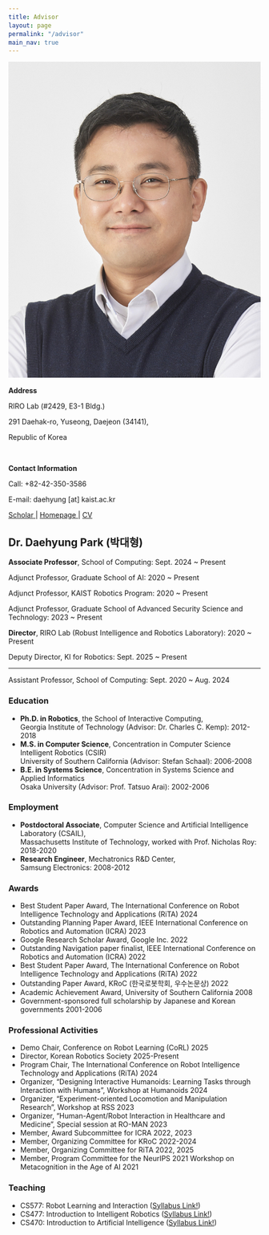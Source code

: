 ```yaml
---
title: Advisor
layout: page
permalink: "/advisor"
main_nav: true
---
```


<div class="professor-container">

<div class="professor-photo">
  <img src="/assets/people/daehyung_park.jpg" alt="Prof. Daehyung Park">
  <br>
  <p><strong>Address</strong></p>
  <p>RIRO Lab (#2429, E3-1 Bldg.)</p>
  <p>291 Daehak-ro, Yuseong, Daejeon (34141),</p>
  <p>Republic of Korea</p>
  <br>
  <p><strong>Contact Information</strong></p>
  <p>Call: +82-42-350-3586</p>
  <p>E-mail: daehyung [at] kaist.ac.kr</p>
  <p>
  <a href="https://scholar.google.com/citations?user=5mWSk04AAAAJ">
               <i class="fa fa-graduation-cap"></i>
                      <span>Scholar</span>
  </a>
  <span> | </span>
  <a href="https://sites.google.com/site/daehyungpark">
     <i class="fa fa-home"></i>
     <span>Homepage</span>
  </a>           
  <span> | </span>
  <a href="assets/document/CV.pdf">
     <i class="fa fa-file"></i>
     <span>CV</span>
  </a>           
  </p>
</div>

<div class="professor-info">
  <h2>Dr. Daehyung Park (박대형)</h2>
  <p><strong>Associate Professor</strong>, School of Computing: Sept. 2024 ~ Present </p>
  <p>Adjunct Professor, Graduate School of AI: 2020 ~ Present </p>
  <p>Adjunct Professor, KAIST Robotics Program: 2020 ~ Present </p>
  <p>Adjunct Professor, Graduate School of Advanced Security Science and Technology: 2023 ~ Present </p>

  <p><strong>Director</strong>, RIRO Lab (Robust Intelligence and Robotics Laboratory): 2020 ~ Present </p>
  <p>Deputy Director, KI for Robotics: Sept. 2025 ~ Present </p>

  <hr>
  <p>Assistant Professor, School of Computing: Sept. 2020 ~ Aug. 2024 </p>

  <h3>Education</h3>
  <ul>
    <li><strong>Ph.D. in Robotics</strong>, the School of Interactive Computing, <br>
    Georgia Institute of Technology (Advisor: Dr. Charles C. Kemp): 2012-2018</li>
    <li><strong>M.S. in Computer Science</strong>, Concentration in Computer Science Intelligent Robotics (CSIR)<br>
    University of Southern California (Advisor: Stefan Schaal): 2006-2008</li>
    <li><strong>B.E. in Systems Science</strong>, Concentration in Systems Science and Applied Informatics<br>
    Osaka University (Advisor: Prof. Tatsuo Arai): 2002-2006</li>
  </ul>

  <h3>Employment</h3>
  <ul>
    <li><strong>Postdoctoral Associate</strong>, Computer Science and Artificial Intelligence Laboratory (CSAIL), <br>
    Massachusetts Institute of Technology, worked with Prof. Nicholas Roy: 2018-2020</li>
    <li><strong>Research Engineer</strong>, Mechatronics R&D Center,<br>
    Samsung Electronics: 2008-2012</li>
  </ul>


  <h3>Awards</h3>
  <ul>
    <li>Best Student Paper Award, The International Conference on Robot Intelligence Technology and Applications (RiTA) 2024</li>
    <li>Outstanding Planning Paper Award, IEEE International Conference on Robotics and Automation (ICRA) 2023 </li>
    <li>Google Research Scholar Award, Google Inc. 2022 </li>
    <li>Outstanding Navigation paper finalist, IEEE International Conference on Robotics and Automation (ICRA) 2022 </li>
    <li>Best Student Paper Award, The International Conference on Robot Intelligence Technology and Applications (RiTA) 2022 </li>
    <li>Outstanding Paper Award, KRoC (한국로봇학회, 우수논문상) 2022 </li>
    <li>Academic Achievement Award, University of Southern California 2008 </li>
    <li>Government-sponsored full scholarship by Japanese and Korean governments 2001-2006</li>
  </ul>


  <h3>Professional Activities</h3>
  <ul>
    <li>Demo Chair, Conference on Robot Learning (CoRL) 2025</li>
    <li>Director, Korean Robotics Society 2025-Present</li>
    <li>Program Chair, The International Conference on Robot Intelligence Technology and Applications (RiTA) 2024</li>
    <li>Organizer, “Designing Interactive Humanoids: Learning Tasks through Interaction with Humans”, Workshop at Humanoids 2024</li>
    <li>Organizer, “Experiment-oriented Locomotion and Manipulation Research”, Workshop at RSS 2023</li>
    <li>Organizer, “Human-Agent/Robot Interaction in Healthcare and Medicine”, Special session at RO-MAN 2023</li>
    <li>Member, Award Subcommittee for ICRA  2022, 2023</li>
    <li>Member, Organizing Committee for KRoC  2022-2024</li>
    <li>Member, Organizing Committee for RiTA  2022, 2025</li>
    <li>Member, Program Committee for the NeurIPS 2021 Workshop on Metacognition in the Age of AI                                           2021</li>
  </ul>

  <h3>Teaching</h3>
  <ul>
    <li>CS577: Robot Learning and Interaction (<a href="https://docs.google.com/document/d/1ENjNpJyFuabk-prgok_aj1Qo2D4xb5EpxU4wJX4gGhg/edit?usp=sharing">Syllabus Link!</a>)</li>
    <li>CS477: Introduction to Intelligent Robotics (<a href="https://docs.google.com/document/d/18FQZqEBQr0MW_GBWQiZcGD3nmiyP30BoS1u78X7Kr9I/edit?usp=sharing">Syllabus Link!</a>)</li>
    <li>CS470: Introduction to Artificial Intelligence (<a href="https://docs.google.com/document/d/1YQ3AR44J7lnADI5rV9obKeHBfHn-ClkxRsIB-brVY3o/edit?usp=sharing">Syllabus Link!</a>)</li>
  </ul>
</div>

</div>
